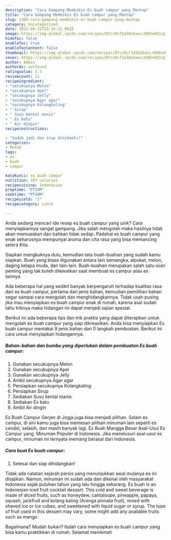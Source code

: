 ```yaml
---
description: "Cara Gampang Membikin Es buah campur yang Mantap"
title: "Cara Gampang Membikin Es buah campur yang Mantap"
slug: 1489-cara-gampang-membikin-es-buah-campur-yang-mantap
category: Uncategorized
date: 2022-08-22T23:16:31.002Z
image: https://img-global.cpcdn.com/recipes/07cc0cf3a58a5aec/680x482cq70/es-buah-campur-foto-resep-utama.jpg
hideToc: false
enableToc: true
enableTocContent: false
thumbnail: https://img-global.cpcdn.com/recipes/07cc0cf3a58a5aec/680x482cq70/es-buah-campur-foto-resep-utama.jpg
cover: https://img-global.cpcdn.com/recipes/07cc0cf3a58a5aec/680x482cq70/es-buah-campur-foto-resep-utama.jpg
author: Admin
authorAv: notfound
ratingvalue: 3.5
reviewcount: 11
recipeingredient:
- "secukupnya Melon"
- "secukupnya Apel"
- "secukupnya Jelly"
- "secukupnya Agar agar"
- "secukupnya Kolangkaling"
- " Sirup"
- " Susu kental manis"
- " Es batu"
- " Air dingin"
recipeinstructions:

- "Sudah jadi dan siap dinikmati!"
categories:
- Resep
tags:
- es
- buah
- campur

katakunci: es buah campur 
nutrition: 107 calories
recipecuisine: Indonesian
preptime: "PT24M"
cooktime: "PT48M"
recipeyield: "1"
recipecategory: Lunch

---
```





Anda sedang mencari ide resep es buah campur yang unik? Cara menyiapkannya sangat gampang. Jika salah mengolah maka hasilnya tidak akan memuaskan dan bahkan tidak sedap. Padahal es buah campur yang enak seharusnya mempunyai aroma dan cita rasa yang bisa memancing selera Kita.





Siapkan mangkuknya dulu, kemudian tata buah-buahan yang sudah kamu siapkan. Buah yang biasa digunakan antara lain semangka, alpukat, melon, daging kelapa muda, dan lain-lain. Buah-buahan merupakan salah satu isian penting yang tak boleh dilewatkan saat membuat es campur atau es lainnya.

Ada beberapa hal yang sedikit banyak berpengaruh terhadap kualitas rasa dari es buah campur, pertama dari jenis bahan, kemudian pemilihan bahan segar sampai cara mengolah dan menghidangkannya. Tidak usah pusing jika mau menyiapkan es buah campur enak di rumah, karena asal sudah tahu triknya maka hidangan ini dapat menjadi sajian spesial.






Berikut ini ada beberapa tips dan trik praktis yang dapat diterapkan untuk mengolah es buah campur yang siap dikreasikan. Anda bisa menyiapkan Es buah campur memakai 9 jenis bahan dan 0 langkah pembuatan. Berikut ini cara untuk menyiapkan hidangannya.

<!--inarticleads1-->

##### Bahan-bahan dan bumbu yang diperlukan dalam pembuatan Es buah campur:

1. Gunakan secukupnya Melon
1. Gunakan secukupnya Apel
1. Gunakan secukupnya Jelly
1. Ambil secukupnya Agar agar
1. Persiapkan secukupnya Kolangkaling
1. Persiapkan  Sirup
1. Sediakan  Susu kental manis
1. Sediakan  Es batu
1. Ambil  Air dingin


Es Buah Campur Gerjen di Jogja juga bisa menjadi pilihan. Selain es campur, di sini kamu juga bisa memesan pilihan minuman lain seperti es cendol, selasih, dan masih banyak lagi. Es Buah Mangga Besar Asal-Usul Es Campur yang, Minuman Populer di Indonesia. Jika menelusuri asal-usul es campur, minuman ini ternyata memang berasal dari Indonesia. 

<!--inarticleads2-->

##### Cara buat Es buah campur:


1. Selesai dan siap dihidangkan!

Tidak ada catatan sejarah persis yang menunjukkan awal mulanya es ini disajikan. Namun, minuman ini sudah ada dan dikenal oleh masyarakat Indonesia sejak puluhan tahun yang lalu hingga sekarang. Es buah is an Indonesian iced fruit cocktail dessert. This cold and sweet beverage is made of diced fruits, such as honeydew, cantaloupe, pineapple, papaya, squash, jackfruit and kolang kaling (Arenga pinnata fruit), mixed with shaved ice or ice cubes, and sweetened with liquid sugar or syrup. The type of fruit used in this dessert may vary, some might add any available fruits such as mango. 

Bagaimana? Mudah bukan? Itulah cara menyiapkan es buah campur yang bisa kamu praktikkan di rumah. Selamat menikmati
